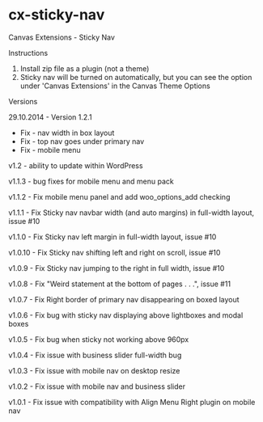 cx-sticky-nav
=============

Canvas Extensions - Sticky Nav

Instructions

1. Install zip file as a plugin (not a theme)
2. Sticky nav will be turned on automatically, but you can see the option under 'Canvas Extensions' in the Canvas Theme Options 


Versions

29.10.2014 - Version 1.2.1
 * Fix - nav width in box layout
 * Fix - top nav goes under primary nav
 * Fix - mobile menu

v1.2 - ability to update within WordPress

v1.1.3 - bug fixes for mobile menu and menu pack

v1.1.2 - Fix mobile menu panel and add woo_options_add checking

v1.1.1 - Fix Sticky nav navbar width (and auto margins) in full-width layout, issue #10 

v1.1.0 - Fix Sticky nav left margin in full-width layout, issue #10 

v1.0.10 - Fix Sticky nav shifting left and right on scroll, issue #10 

v1.0.9 - Fix Sticky nav jumping to the right in full width, issue #10 

v1.0.8 - Fix "Weird statement at the bottom of pages . . .",  issue #11

v1.0.7 - Fix Right border of primary nav disappearing on boxed layout

v1.0.6 - Fix bug with sticky nav displaying above lightboxes and modal boxes

v1.0.5 - Fix bug when sticky not working above 960px

v1.0.4 - Fix issue with business slider full-width bug

v1.0.3 - Fix issue with mobile nav on desktop resize

v1.0.2 - Fix issue with mobile nav and business slider

v1.0.1 - Fix issue with compatibility with Align Menu Right plugin on mobile nav
